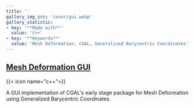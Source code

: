 ```yaml
---
title: ''
gallery_img_src: 'cover/gui.webp'
gallery_statistic:
- key: '**Made with**'
  value: 'C++'
- key: '**Keywords**'
  value: 'Mesh Deformation, CGAL, Generalized Barycentric Coordinates'
---
```

## [Mesh Deformation GUI](https://github.com/smuglilgoat/mesh-deformation-gui)

{{< icon name="c++">}}

A GUI implementation of CGAL's early stage package for Mesh Deformation using Generalized Barycentric Coordinates.

